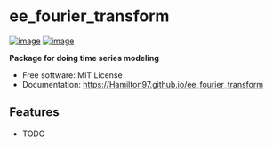 # ee_fourier_transform


[![image](https://img.shields.io/pypi/v/ee_fourier_transform.svg)](https://pypi.python.org/pypi/ee_fourier_transform)
[![image](https://img.shields.io/conda/vn/conda-forge/ee_fourier_transform.svg)](https://anaconda.org/conda-forge/ee_fourier_transform)


**Package for doing time series modeling**


-   Free software: MIT License
-   Documentation: https://Hamilton97.github.io/ee_fourier_transform
    

## Features

-   TODO
